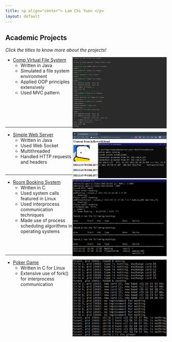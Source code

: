 ```yaml
---
title: <p align="center"> Lam Chi Yuen </p>
layout: default
---
```


## Academic Projects
_Click the titles to know more about the projects!_

- [Comp Virtual File System](https://github.com/LammyLam/portfolio/tree/master/CompVirtualFileSystem) [<img align="right" width="294" height="222" src="cvfs1.PNG">](https://lammylam.github.io/portfolio/cvfs1.PNG)
    - Written in Java
    - Simulated a file system environment
    - Applied OOP principles extensively
    - Used MVC pattern
<br/><br/>
<br/><br/>
<br/><br/>

* * *

- [Simple Web Server](https://github.com/LammyLam/portfolio/tree/master/SimpleWebServer) [<img align="right" width="294" height="144" src="web.png">](https://lammylam.github.io/portfolio/web.png)
    - Written in Java 
    - Used Web Socket
    - Multithreaded
    - Handled HTTP requests and headers
<br/><br/>

* * *

- [Room Booking System](https://github.com/LammyLam/portfolio/tree/master/RoomBookingManager) [<img align="right" width="294" height="239" src="rbm1.PNG">](https://lammylam.github.io/portfolio/rbm1.PNG)
    - Written in C
    - Used system calls featured in Linux
    - Used interprocess communication techniques
    - Made use of process scheduling algorithms in operating systems
<br/><br/>
<br/><br/>

* * * 

- [Poker Game](https://github.com/LammyLam/portfolio/tree/master/PokerGame) [<img align="right" width="294" height="239" src="poker.PNG">](https://github.com/LammyLam/portfolio/blob/gh-pages/poker.PNG)
    - Written in C for Linux
    - Extensive use of fork() for interprocess communication



